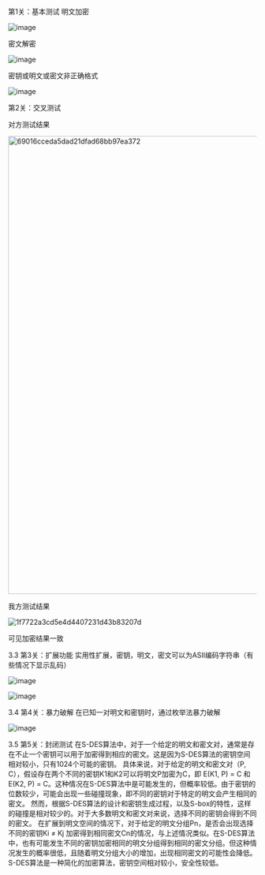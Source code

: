 第1关：基本测试
明文加密

![image](https://github.com/flowleaves/Experiment/assets/129843699/45f171c3-a889-4e48-a337-7d06adc18fae)

密文解密

![image](https://github.com/flowleaves/Experiment/assets/129843699/479d9654-8703-4cbb-8fb8-f3f6eaebf70a)

密钥或明文或密文非正确格式

![image](https://github.com/flowleaves/Experiment/assets/129843699/4bd6d698-b80e-4640-8642-13093f9062e9)

第2关：交叉测试

对方测试结果

<img width="929" alt="69016cceda5dad21dfad68bb97ea372" src="https://github.com/flowleaves/Experiment/assets/129843699/cab687cb-87ca-48ec-b773-45ad6ddb32b1">

我方测试结果

![1f7722a3cd5e4d4407231d43b83207d](https://github.com/flowleaves/Experiment/assets/129843699/e0bc00c5-9bf4-4125-ba1a-263f05905676)

可见加密结果一致


3.3 第3关：扩展功能
实用性扩展，密钥，明文，密文可以为ASII编码字符串（有些情况下显示乱码）

![image](https://github.com/flowleaves/Experiment/assets/129843699/caa46a11-e966-4397-a477-fbba10367a5b)

![image](https://github.com/flowleaves/Experiment/assets/129843699/44884d2a-d6ea-40ce-af8c-ee8faa21619d)

3.4 第4关：暴力破解
在已知一对明文和密钥时，通过枚举法暴力破解

![image](https://github.com/flowleaves/Experiment/assets/129843699/a6de09ca-d67b-481e-bc34-4276b737031d)


3.5 第5关：封闭测试
在S-DES算法中，对于一个给定的明文和密文对，通常是存在不止一个密钥可以用于加密得到相应的密文。这是因为S-DES算法的密钥空间相对较小，只有1024个可能的密钥。
具体来说，对于给定的明文和密文对（P, C），假设存在两个不同的密钥K1和K2可以将明文P加密为C，即 E(K1, P) = C 和 E(K2, P) = C。这种情况在S-DES算法中是可能发生的，但概率较低。由于密钥的位数较少，可能会出现一些碰撞现象，即不同的密钥对于特定的明文会产生相同的密文。
然而，根据S-DES算法的设计和密钥生成过程，以及S-box的特性，这样的碰撞是相对较少的。对于大多数明文和密文对来说，选择不同的密钥会得到不同的密文。
在扩展到明文空间的情况下，对于给定的明文分组Pn，是否会出现选择不同的密钥Ki ≠ Kj 加密得到相同密文Cn的情况，与上述情况类似。在S-DES算法中，也有可能发生不同的密钥加密相同的明文分组得到相同的密文分组。但这种情况发生的概率很低，且随着明文分组大小的增加，出现相同密文的可能性会降低。
S-DES算法是一种简化的加密算法，密钥空间相对较小，安全性较低。
